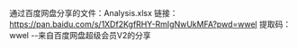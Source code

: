 通过百度网盘分享的文件：Analysis.xlsx
链接：https://pan.baidu.com/s/1XDf2KgfRHY-RmIgNwUkMFA?pwd=wwel 
提取码：wwel 
--来自百度网盘超级会员V2的分享
